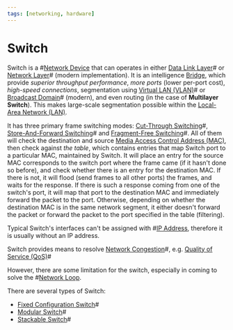 ```yaml
---
tags: [networking, hardware]
---
```


# Switch

Switch is a #[Network Device](202207051821.md) that can operates in either
[Data Link Layer](202206131651.md)# or [Network Layer](202206131702.md)# (modern
implementation). It is an intelligence [Bridge](202207051851.md), which provide
*superior throughput performance*, *more ports* (lower per-port cost),
*high-speed connections*, segmentation using [Virtual LAN (VLAN)](202207061741.md)#
or [Broadcast Domain](202207061732.md)# (modern), and even routing (in the case
of **Multilayer Switch**). This makes large-scale segmentation possible within
the [Local-Area Network (LAN)](202207051554).

It has three primary frame switching modes: [Cut-Through Switching](202207061210.md)#,
[Store-And-Forward Switching](202207061155.md)# and [Fragment-Free Switching](202207061215.md)#.
All of them will check the destination and source
[Media Access Control Address (MAC)](202206151451.md), then check against *the
table*, which contains entries that map Switch port to a particular MAC,
maintained by Switch. It will place an entry for the source MAC corresponds to
the switch port where the frame came (if it hasn't done so before), and check
whether there is an entry for the destination MAC. If there is not, it will
flood (send frames to all other ports) the frames, and waits for the response.
If there is such a response coming from one of the switch's port, it will map
that port to the destination MAC and immediately forward the packet to the port.
Otherwise, depending on whether the destination MAC is in the same network
segment, it either doesn't forward the packet or forward the packet to the port
specified in the table (filtering).

Typical Switch's interfaces can't be assigned with #[IP Address](202206281021.md),
therefore it is usually without an IP address.

Switch provides means to resolve [Network Congestion](202209302043.md)#, e.g.
[Quality of Service (QoS)](202209282057.md)#

However, there are some limitation for the switch, especially in coming to solve
the #[Network Loop](202207081644.md).

There are several types of Switch:
- [Fixed Configuration Switch](202212062302.md)#
- [Modular Switch](202212062303.md)#
- [Stackable Switch](202212062305.md)#
